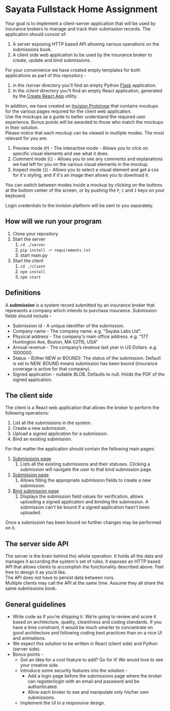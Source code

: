 # Sayata Fullstack Home Assignment

Your goal is to implement a client-server application that will be used by insurance brokers to manage and track their
submission records. The application should consist of:

1. A server exposing HTTP based API allowing various operations on the submissions book.
2. A client side web application to be used by the insurance broker to create, update and bind submissions.

For your convenience we have created empty templates for both applications as part of this repository -

1. in the */server* directory you'll find an empty Python [Flask](https://flask.palletsprojects.com/en/2.0.x/)
   application.
2. In the */client* directory you'll find an empty React application, generated by
   the [Create React App](https://reactjs.org/docs/create-a-new-react-app.html) utility.

In addition, we have created
an [Invision Prototype](https://projects.invisionapp.com/d/main?origin=v7#/projects/prototypes/21795414) that contains
mockups for the various pages required for the client web application.  
Use the mockups as a guide to better understand the required user experience. Bonus points will be awarded to those who
match the mockups in their solution.  
Please notice that each mockup can be viewed in multiple modes. The most relevant for you are:

1. Preview mode (`P`) - The interactive mode - Allows you to click on specific visual elements and see what it does.
2. Comment mode (`C`) - Allows you to see any comments and explanations we had left for you on the various visual
   elements in the mockup.
3. Inspect mode (`I`) - Allows you to select a visual element and get a css for it's styling, and if it's an image then
   allows you to download it.

You can switch between modes inside a mockup by clicking on the buttons at the bottom center of the screen, or by
pushing the `P`, `C` and `I` keys on your keyboard.

Login credentials to the invision platform will be sent to you separately.

## How will we run your program

1. Clone your repository
2. Start the server
    1. `cd ./server`
    2. `pip install -r requirements.txt`
    3. start main.py
3. Start the client
    1. `cd ./client`
    2. `npm install`
    3. `npm start`

## Definitions

A ***submission*** is a system record submitted by an insurance broker that represents a company which intends to
purchase insurance. Submission fields should include -

* Submission id - A unique identifier of the submission.
* Company name - The company name. e.g. “Sayata Labs Ltd”.
* Physical address - The company's main office address. e.g. “177 Huntington Ave, Boston, MA 02115, USA”
* Annual revenue - The company’s revenue last year in US Dollars. e.g. 1000000.
* Status - (Either NEW or BOUND): The status of the submission. Default is set to NEW. BOUND means submission has been
  bound (insurance coverage is active for that company).
* Signed application - nullable BLOB. Defaults to null. Holds the PDF of the signed application.

## The client side

The client is a React web application that allows the broker to perform the following operations:

1. List all the submissions in the system.
2. Create a new submission.
3. Upload a signed application for a submission.
4. Bind an existing submission.

For that matter the application should contain the following main pages:

1. [Submissions page](https://projects.invisionapp.com/d/main?origin=v7#/console/21795414/461552116/comments?scrollOffset=0)
    1. Lists all the existing submissions and their statuses. Clicking a submission will navigate the user to that bind
       submission page.
2. [Submission page](https://projects.invisionapp.com/d/main?origin=v7#/console/21795414/461552117/comments?scrollOffset=0)
    1. Allows filling the appropriate submission fields to create a new submission.
3. [Bind submission page](https://projects.invisionapp.com/d/main?origin=v7#/console/21795414/461552118/comments?scrollOffset=0)
    1. Displays the submission field values for verification, allows uploading a signed application and binding the
       submission. A submission can't be bound if a signed application hasn't been uploaded.

Once a submission has been bound no further changes may be performed on it.

## The server side API

The server is the brain behind this whole operation. It holds all the data and manages it according the system's set of
rules. It exposes an HTTP based API that allows clients to accomplish the functionality described above. Feel free to
design it as you’d like.  
The API does not have to persist data between runs.  
Multiple clients may call the API at the same time. Assume they all share the same submissions book.

## General guidelines

* Write code as if you’re shipping it. We’re going to review and score it based on architecture, quality, cleanliness
  and coding standards. If you have a time constraint, it would be much smarter to concentrate on good architecture and
  following coding best practices than on a nice UI and animations.
* We expect this solution to be written in React (client side) and Python (server side).
* Bonus points -
    * Got an idea for a cool feature to add? Go for it! We would love to see your creative side.
    * Introduce some security features into the solution -
        * Add a login page before the submissions page where the broker can register/login with an email and password
          and be authenticated.
        * Allow each broker to see and manipulate only his/her own submissions.
    * Implement the UI in a responsive design.
